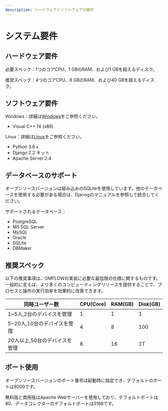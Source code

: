 ```yaml
---
description: ハードウェアとソフトウェアの要件
---
```


# システム要件

## ハードウェア要件

必要スペック：1つのコアCPU、1 GBのRAM、および1 GBを超えるディスク。

推奨スペック：4つのコアCPU、8 GBのRAM、および40 GBを超えるディスク。

## ソフトウェア要件

Windows：詳細は[Windows](../3/1.md)をご参照ください。

* Visual C++ 14 (x86)

Linux：詳細は[Linux](../3/2.md)をご参照ください。

* Python 3.8.x
* Django 2.2 キット
* Apache Server 2.4

## データベースのサポート

オープンソースバージョンは組み込みのSQLiteを使用しています。他のデータベースを使用する必要がある場合は、Djanogのマニュアルを参照して統合してください。

サポートされるデータベース：

* PostgreSQL
* MS SQL Server
* MySQL
* Oracle
* SQLite
* DBMaker

## 推奨スペック

以下の推奨事項は、OMFLOWの実装に必要な最低限の仕様に関するものです。一般的に言えば、より多くのコンピューティングリソースを提供することで、プロセスと操作の実行効率を効果的に改善できます。

| 同時ユーザー数            | CPU(Core) | RAM(GB) | Disk(GB) |
| ------------------ | --------- | ------- | -------- |
| 1\~5人,2台のデバイスを管理   | 1         | 1       | 1        |
| 5\~20人,10台のデバイスを管理 | 4         | 8       | 100      |
| 20人以上,50台のデバイスを管理  | 8         | 16      | 1T       |

## ポート使用

オープンソースバージョンのポート番号は起動時に指定でき、デフォルトのポートは8000です。

無料版と商用版はApache Webサーバーを使用しており、デフォルトポートは80、データコレクターのデフォルトポートは5168です。

##

